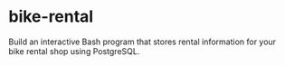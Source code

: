 # bike-rental


Build an interactive Bash program that stores rental information for your bike rental shop using PostgreSQL.
